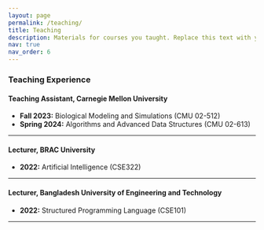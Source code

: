 ```yaml
---
layout: page
permalink: /teaching/
title: Teaching
description: Materials for courses you taught. Replace this text with your description.
nav: true
nav_order: 6
---
```

### Teaching Experience

#### Teaching Assistant, Carnegie Mellon University

- **Fall 2023:** Biological Modeling and Simulations (CMU 02-512)
- **Spring 2024:** Algorithms and Advanced Data Structures (CMU 02-613)

---

#### Lecturer, BRAC University

 - **2022:** Artificial Intelligence (CSE322)
   
---

#### Lecturer, Bangladesh University of Engineering and Technology

 - **2022:** Structured Programming Language (CSE101)

---



